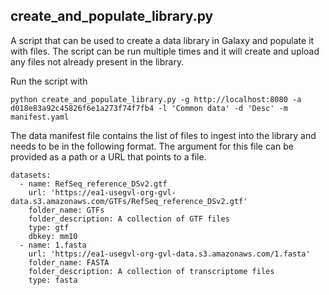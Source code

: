 ## create_and_populate_library.py

A script that can be used to create a data library in Galaxy and populate it
with files. The script can be run multiple times and it will create and upload
any files not already present in the library.

Run the script with

```
python create_and_populate_library.py -g http://localhost:8080 -a d018e83a92c45826f6e1a273f74f7fb4 -l 'Common data' -d 'Desc' -m manifest.yaml
```

The data manifest file contains the list of files to ingest into the library
and needs to be in the following format. The argument for this file can be
provided as a path or a URL that points to a file.

```
datasets:
  - name: RefSeq_reference_DSv2.gtf
    url: 'https://ea1-usegvl-org-gvl-data.s3.amazonaws.com/GTFs/RefSeq_reference_DSv2.gtf'
    folder_name: GTFs
    folder_description: A collection of GTF files
    type: gtf
    dbkey: mm10
  - name: 1.fasta
    url: 'https://ea1-usegvl-org-gvl-data.s3.amazonaws.com/1.fasta'
    folder_name: FASTA
    folder_description: A collection of transcriptome files
    type: fasta
```
